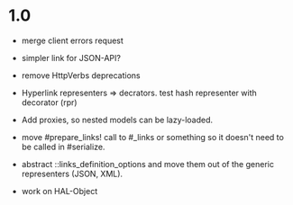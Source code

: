 # 1.0

* merge client errors request
* simpler link for JSON-API?
* remove HttpVerbs deprecations

* Hyperlink representers => decrators. test hash representer with decorator (rpr)


* Add proxies, so nested models can be lazy-loaded.
* move #prepare_links! call to #_links or something so it doesn't need to be called in #serialize.
* abstract ::links_definition_options and move them out of the generic representers (JSON, XML).
* work on HAL-Object